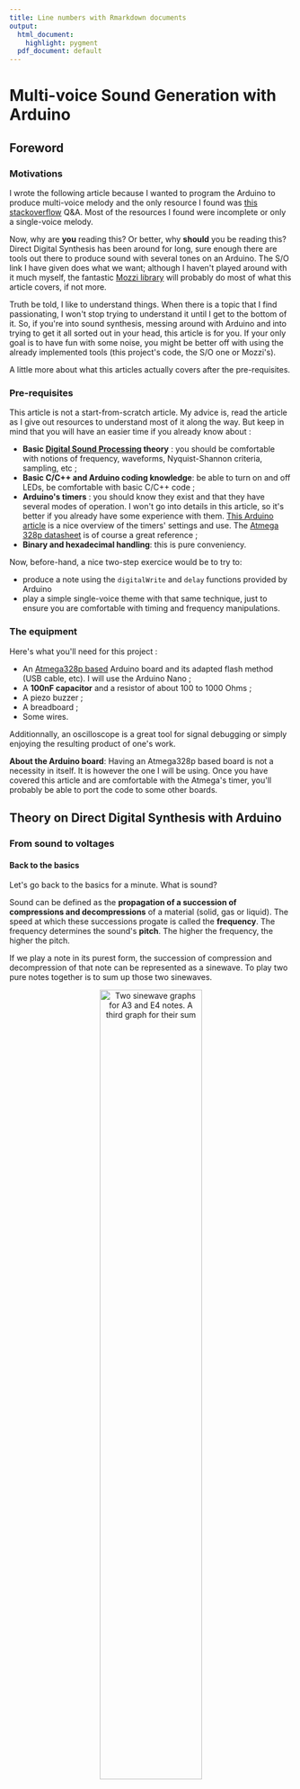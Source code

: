 ```yaml
---
title: Line numbers with Rmarkdown documents
output: 
  html_document:
    highlight: pygment
  pdf_document: default
---
```

# Multi-voice Sound Generation with Arduino

## Foreword

### Motivations

I wrote the following article because I wanted to program the Arduino to produce multi-voice melody and the only resource I found was [this stackoverflow](https://stackoverflow.com/questions/28976608/arduino-how-to-create-two-or-more-tones-simultaneously-on-a-piezo-buzzer) Q&A. Most of the resources I found were incomplete or only a single-voice melody.


Now, why are **you** reading this? Or better, why **should** you be reading this? Direct Digital Synthesis has been around for long, sure enough there are tools out there to produce sound with several tones on an Arduino. The S/O link I have given does what we want; although I haven't played around with it much myself, the fantastic [Mozzi library](https://sensorium.github.io/Mozzi/examples/#01.Basics) will probably do most of what this article covers, if not more.

Truth be told, I like to understand things. When there is a topic that I find passionating, I won't stop trying to understand it until I get to the bottom of it. So, if you're into sound synthesis, messing around with Arduino and into trying to get it all sorted out in your head, this article is for you. If your only goal is to have fun with some noise, you might be better off with using the already implemented tools (this project's code, the S/O one or Mozzi's).

A little more about what this articles actually covers after the pre-requisites.

### Pre-requisites

This article is not a start-from-scratch article. My advice is, read the article as I give out resources to understand most of it along the way. But keep in mind that you will have an easier time if you already know about :

* **Basic [Digital Sound Processing](https://en.wikipedia.org/wiki/Digital_signal_processing) theory** : you should be comfortable with notions of frequency, waveforms, Nyquist-Shannon criteria, sampling, etc ;
* **Basic C/C++ and Arduino coding knowledge**: be able to turn on and off LEDs, be comfortable with basic C/C++ code ;
* **Arduino's timers** : you should know they exist and that they have several modes of operation. I won't go into details in this article, so it's better if you already have some experience with them. [This Arduino article](https://docs.arduino.cc/tutorials/generic/secrets-of-arduino-pwm/) is a nice overview of the timers' settings and use. The [Atmega 328p datasheet](https://www.google.com/url?sa=t&source=web&rct=j&opi=89978449&url=https://ww1.microchip.com/downloads/en/DeviceDoc/Atmel-7810-Automotive-Microcontrollers-ATmega328P_Datasheet.pdf&ved=2ahUKEwiyv5WH4fKIAxV4VqQEHSqtNmkQFnoECAkQAQ&usg=AOvVaw1saIayRRDKrz7YCcviikuY) is of course a great reference ;
* **Binary and hexadecimal handling**: this is pure conveniency.

Now, before-hand, a nice two-step exercice would be to try to:

 - produce a note using the `digitalWrite` and `delay` functions provided by Arduino
 - play a simple single-voice theme with that same technique, just to ensure you are comfortable with timing and frequency manipulations.

### The equipment

Here's what you'll need for this project :

* An [Atmega328p based](https://learn.sparkfun.com/tutorials/arduino-comparison-guide/atmega328-boards) Arduino board and its adapted flash method (USB cable, etc). I will use the Arduino Nano ;
* A **100nF capacitor** and a resistor of about 100 to 1000 Ohms ;
* A piezo buzzer ;
* A breadboard ;
* Some wires.

Additionnally, an oscilloscope is a great tool for signal debugging or simply enjoying the resulting product of one's work.

**About the Arduino board**: Having an Atmega328p based board is not a necessity in itself. It is however the one I will be using. Once you have covered this article and are comfortable with the Atmega's timer, you'll probably be able to port the code to some other boards.

## Theory on Direct Digital Synthesis with Arduino
### From sound to voltages

#### Back to the basics

Let's go back to the basics for a minute. What is sound?

Sound can be defined as the **propagation of a succession of compressions and decompressions** of a material (solid, gas or liquid). The speed at which these successions progate is called the **frequency**. The frequency determines the sound's **pitch**. The higher the frequency, the higher the pitch.

If we play a note in its purest form, the succession of compression and decompression of that note can be represented as a sinewave. To play two pure notes together is to sum up those two sinewaves.

<center><img src="./Sinewaves_and_sum.svg" alt="Two sinewave graphs for A3 and E4 notes. A third graph for their sum" width="60%"></center>
<center>Figure — Sinewaves of A3 and E4 notes and their sum.</center>
<!-- Include figure of sum of two voices -->

Now, simply put, if we want to produce a sound modelled by a sinewave on an Arduino pin, all we have to do is to make the output voltage vary so as to make it produce a sine signal. Replace "Air Pressure" by "Voltage" on the graphs above, and you have our goal output.

#### Tweaking the output voltage with PWM

Okay so we want to output a varying voltage. Can we do that on the Arduino?
Yes and no.

I won't go into length here. If you are not familiar at all with PWM technic, [here](https://docs.arduino.cc/learn/microcontrollers/analog-output/) is an article that explains it better than I would. Simply put, on Arduino, one can only output $0$ V (off) or $5$ V (on) on a digital pin. But, if we turn on and off a pin really fast, the perceived voltage is midway between 0 and 5 volts, because the change happens so fast. 

What you should remember is : 

> <img src="../memo.svg" width="25em"> 
> 
> $\quad$ We talk about a PWM duty cycle, that is, *a percentage of "on" time* ; the **final perceived voltage** is the **average of on and off time**.

The function `analogWrite` lets us choose the duty-cycle for a PWM output, and consequently outputs a voltage in the range $[0, 5]$ V (note that this range is discrete).
```cpp {.r .numberLines .lineAnchors}

analogWrite(pin, 25);   // 10% duty cycle
analogWrite(pin, 127);  // 50% duty cycle
analogWrite(pin, 255);  // 100% duty cycle


```
### Let's produce sound ! ... Maybe ?
#### A first strategy for melody generation

Now we know we can tweak an output voltage in the range $[0,5]$ V with `analogWrite`. A first idea could be to sample voltage values of a given melody at a frequency $f_{sample}$. Then, we could do something like:
```cpp {.r .numberLines .lineAnchors}

uint8_t voltages [NB_SAMPLES] = { /* Pre-computed samples ... */}
for(uint32_t sample = 0; sample < NB_SAMPLES; ++sample)
{
    setVoltage(pin, voltages[sample]);
    delay(1/f_sample);
}


```

Now, let's juste consider the maths here. If we take the classic $f_{sample} = 44.1$kHz, we get 44,100 samples per second. So for a one-second long melody, if we store the voltage values in some array of `uint8_t` , we already have 44.1 Kbytes of data. The Atmega 328p flash memory can only hold 32 Kbytes. So... Not a good strategy.

#### Look-up tables 
That's where DSP knowledge comes in handy. According to a certain [Fourier](https://en.wikipedia.org/wiki/Fourier_series), **any sound can be approximated by a series of sinusoidal components** whose frequencies are those of the fundamental and its harmonics. In one melody, some notes may be played multiples times. That's data redundancy. We need a way to hold only the necessary data. That's when **look-up tables** come in handy.

A look-up table (LUT) is an array that contains samples allowing for the generation of a waveform. In our case, the LUT contains samples for a period-long frame of time, allowing the generation of a periodical waveform (like a sinewave for example). 

<center><div width="100px"><img src="./samples_lut.svg" alt="Graph of sinewave samples for a LUT"></div></center>
<center>Figure — Sinewaves samples for a LUT.</center>

From this one LUT, we can generate **any note**. We simply need to output the values of the LUT more or less fast to adjust the note frequency. To play a continuous note of period $period$, considering a `uint8_t look_up_table[SAMPLES]` array, the code would look like :
```cpp {.r .numberLines .lineAnchors}

while(1)
{
    for(uint32_t sample = 0; sample < NB_SAMPLES; ++sample)
        {
            analogWrite(pin, look_up_table[sample]);
            delay(period/NB_SAMPLES);
        }
}


```
The delay is equal to $\frac{period}{\text{NB_SAMPLES}}$ because we want to go through the LUT in $period$ seconds.

Now, this is getting somewhere. But how would one play two continuous note? So far, we have an index walking through the LUT and we delay its walk with the `delay` function so that it takes a $period$ to walk through the LUT. But with two different notes, we have two different periods. Should we use two indexes? Two delays? And what if we want to play three, or four notes? And to not play them continuously ? This would get messy...

### Counting and generating

#### Timers and PWM

Let's take a small break to go back to PWM. We know the theory behind it and how to use it. But how does our micro processor actually produces PWM? Spoiler alert : not with `delay`.

PWM generation is based on *timers*. Again, [here](https://docs.arduino.cc/tutorials/generic/secrets-of-arduino-pwm/) is a resource that will explain it much better than I would.

Further on, we'll consider the following properties about timers :

> <img src="../memo.svg" width="25 px"> 
> 
> $\quad$ **A timer is a counter** that counts step by step at a given frequency $f_{cpu}$. It counts up until a top value that can be configured using register `ICR`. When the top value is reached, the timer **overflows** and goes back to 0. The **compare registers**, `OCRA` and `OCRB`, can hold a value that, when reached by the timer, sets a pin output to $5$ V. When the timer overflows, the pin output is set back to $0$ V.

From this, we understand that calling `analogWrite` is just setting a specific value in the `OCRA` or `OCRB` registers. 

The Atmega 328p has several timers, some are 8-bit (maximum value is $2^{8}-1=255$), some are 16-bit (maximum value is $2^{16}-1=65535$). 

The frequency at which the timer counts depends on two parameters : the micro-processor **internal clock frequency** (*hardware*), and the **prescaler** (*software*). The Atmega328p has $16$ MHz clock frequency. $f_{cpu}$ is thus defined by:

$$f_{cpu} = \dfrac{f_{clock}}{prescaler} = \dfrac{16 \text{MHz}}{prescaler}$$


The **compare registers**, OCRA and OCRB, control specific pins. We'll use OCRA which controls pin 9. Again, refer to the [Atmega 328p datasheet](https://www.google.com/url?sa=t&source=web&rct=j&opi=89978449&url=https://ww1.microchip.com/downloads/en/DeviceDoc/Atmel-7810-Automotive-Microcontrollers-ATmega328P_Datasheet.pdf&ved=2ahUKEwiyv5WH4fKIAxV4VqQEHSqtNmkQFnoECAkQAQ&usg=AOvVaw1saIayRRDKrz7YCcviikuY) to find this information.

#### The phase accumulator

Back to generating sound. We want to play two notes but using `delay` to keep track of where to look in the LUT is getting messy because two different notes have two different period. So : how do we keep track of where to look in the LUT for each note?

Meet the **phase accumulator technic**. A **phase accumulator (PA)** is a **value that generates** a discrete-time, **discrete-valued phase** argument for a lookup table. It basically **tracks down time** so that we know where to look in the LUT at any time.

Now, [this article](https://www.norwegiancreations.com/2022/03/digital-audio-synthesis-part-1-the-oscillator/) explains how to produce an **oscillator** which is basically a single-voice melody, and introduces the *phase accumulator (PA)*. Reading this article is almost enough to accomplish our goal but it lacks the LUT knowledge exposed here. Still a great resource tho, I advice you to read it as it mentions important notes on sound quality.


Anyways, the article tells the following about the PA:

> <img src="../quote-left-solid.svg" width ="20px"> 
> 
> $\quad$The **PA** (*phase accumulator*) is made by incrementing a counter at a given frequency with something called a “Frequency Control Word”.
>
> It’s always incremented at the same time-interval (period), but it is the “Frequency Control Word” that decides the output-frequency. 
> 
> [...] when the phase accumulator reaches its top value, it wraps down to 0."

Here, the bigger brains will have understood why we explained the timer theory just before that. We are going to use the timers coupled with a phase accumulator to keep up on where to look in the LUT.  

The article mentions a sort of overflow for the phase accumulator. To make it easier, we'll often choose the maximum value for the PA to be the maximum value that can be stored in the type of variable used to store the PA. So for example, if we choose to store the PA in a `uint16_t`, its maximum value is 65535.

Now, the article mentions **Frequency Control Word**, also known as the **Tuning Word**. One thing that many articles like the one I mentionned do, is give away an equation that defines the tuning word without never actually explaining how the equation was obtained, which makes the definition of the tuning word quite oscur. Here is a clear and detailed explanation of that value: 

#### The tuning word

As said previously, the idea behind the phase accumulator is to decrease it down to zero, by using a constant decrement : the **tuning word**.

The phase accumulator starts to its maximum value. It often is $2^N$ where $N$ is the number of bits used for the PA.


Say we want to generate a note $note$ of period $t_{out}$ using a timer of period $t_{cpu}$. There is an integer $n$ such as :

$$t_{out} \approx n t_{cpu} \quad\quad (1)$$

So, the timer iterates $n$ times before reaching the $note$'s period. Hence, the PA is decremented $n$ times before reaching zero. So we get the following equation for the tuning word size $\Delta f$:

$$\Delta f \approx \dfrac{max\_pa}{n} \approx \dfrac{2^N}{n}\quad (2)$$

By inversing the relationship (1) to switch to the frequency domain, we get:

$$f_{out} \approx \dfrac{1}{n} f_{cpu}\quad\quad (3)$$


Now, let's get $f_{cpu}$ on the left side of this equation and let's multiply the equation by $max\_pa$ :

$$max\_pa\dfrac{f_{out}}{f_{cpu}} \approx \dfrac{max\_pa}{n} \quad\quad (4)$$

Injecting (2) in (4), we finally get :
$$ \Delta f \approx max\_pa\dfrac{f_{out}}{f_{cpu}} \approx 2^N\dfrac{f_{out}}{f_{cpu}} \quad\quad (5)$$

Now hopefully you understand what the tuning word is.

### Recap'
#### Strategy
So far, our strategy to produce a note of frequency $f$ and of period $t= 1/f$ is :

* We store $m$ samples of a sinewave in a look-up table ;
* We use an Arduino timer to count one by one at frequency of $f_{cpu}$;
* We decrement a phase accumulator when our timer overflows ;
* We increment our look-up table index when our phase accumulator overflows ;
* We set our compare register to the correct value in the LUT.

So with one look-up table and $p$ phase accumulator and indexes, we can theoretically produce $p$ voices !

#### Constraints 
I say theoretically because we're not exactly able to produce a 1000 voices melody.

But how many voices can we fit exactly?

Understand that we are limited by our voltage levels, which is determined by our timer resolution. Remember we can choose a voltage output by playing with a PWM duty cycle. With an N-bit timer, the maximum value of our timer is $2^{N}-1$, but its TOP value can be less than that (remember the `ICR` register?). So we have $TOP$ different voltage levels in the range $[0,5]$ V. Remember also that playing $p$ voices at the same time is equivalent to outputing the sum of their signal. This means the number of voices $p$ cannot exceed $TOP \leq 2^{N}-1$.

Now, we also have to consider the limit of the flash memory. Although we don't have to store 44,100 samples for each second of our melody any more, we still have to store the melody in some ways. Let's not forget the room is already occupied by the look-up table and the overall algorithm we will use later on. So, even if in theory we could go up to 65535 voices with a 16-bit timer, we won't actually ever go there. And it's not like we'd need that many anyway. Twelve voices are already enough to play an orchestral version of the Mario Theme Music for example. A simpler version really only needs three.

#### Quality considerations

Last step before diving into the code. The following are really just information to keep in mind, quality-wise.

I mentionned that [Ragnar Ranøyen Homb's article](https://www.norwegiancreations.com/2022/03/digital-audio-synthesis-part-1-the-oscillator/) highlights some points regarding sound quality. One interesting formula is the following:

$$f_{res} = \dfrac{f_{cpu}}{max\_pa}$$

The **frequency resolution** is the **smallest achievable difference in frequency** in regard to the generating parameters. Evidently, the realm of generated frequencies is discrete. So, the frequency resolution the difference between two consecutive generated frequencies. And it is totally dependent on the timer's frequency and the PA size. Both have their limits: the PA depends of course on the flash memory resources. As for the $f_{cpu}$, as Homb's article states:

> <img src="../quote-left-solid.svg" width ="20px"> 
> 
> $\quad$ The clock is directly coupled to the highest frequency possible to create. According to Nyquist [...] the NCO [(*equivalent to what we call the timer*)] clock needs to be >= 2 * highest created frequency. So if the NCO [~ timer] input clock runs at 100 kHz we can (in theory) create a waveform at 50 kHz."

We will see further on that some other parameters reduce the cpu's clock frequency for us and therefore, we actually really want to have the highest $f_{cpu}$ possible to keep some flexibility.

Another quality factor is the number of samples constituting the LUT. It doesn't take that many samples to accomplish a beautiful square wave, however, a sinewave will sound better with a greater amount of samples.

## Let's code !

And now... The moment you have all been waiting for ! The coooode ! It is all avaible on [Github](https://github.com/grybouilli/multi-voice-for-Arduino).

### Some scripts

First, let me introduce some python scripts that will generate some things for us. Mainly, we need a script to generate the look-up tables and a script to generate the tuning words. 

An interesting fact to generate the tuning words is the [relationship between the different notes' frequencies](https://en.wikipedia.org/wiki/Twelfth_root_of_two). Take the frequency of any note on a piano, that'll be f. If you go up by $i$ semitones (a semitone being the relationship between two neighbor key), the resulting frequency will be:

$$ f_i = f \times 2^{\frac{i}{12}}$$

The relationship works for negative values of $i$. This is great because it means we can recreate all the note's frequencies we want from one single frequency, and we can order them according to that one frequency.

Because most notes' frequencies aren't rational numbers, we will choose an A for our base frequency. A notes' frequencies are multiples of $110$ Hz; e.g the famous A4 is $440$ Hz.

I'll let you have a look at [gen_look_up.py](https://github.com/grybouilli/multi-voice-for-Arduino/blob/main/gen_look_up.py) which generates sinewave, 25% square, 50% square, triangle, sawtooth and semisine look-up tables. The amount of samples by default is 16.

Please also have a look at [gen_words.py](https://github.com/grybouilli/multi-voice-for-Arduino/blob/main/gen_words.py) which generates the tuning words and something that I call the **index size**. Basically, if there are $m$ samples in the LUT and the phase accumulator's maximum values is $max\_pa$, we define index size by:

$$index\_size = \dfrac{max\_pa}{m}$$

This is the **number of timer steps to pass before jumping to the next value in the LUT**. It is equivalent to the value by which the PA is decreased before moving on to the next value in the LUT.

You can mess around with the different parameters described in the [common_utils.py](https://github.com/grybouilli/multi-voice-for-Arduino/blob/main/common_utils.py) file.

### Multi-voice signals

First, let's generate continous notes played together. Our main file looks like this:

```cpp {.r .numberLines .lineAnchors}
#include "voices.hpp"
#include "notes.hpp"

uint8_t overflow_counter = 0;

MultiV::Voice voices [MultiV::VOICES];

void setup()
{
    MultiV::init_multiv();

    init_voice(voices[0], A4, MultiV::SQUARE50);
    init_voice(voices[1], C5, MultiV::SQUARE50);
    init_voice(voices[2], E5, MultiV::SQUARE50);
    init_voice(voices[3], A5, MultiV::SQUARE50);
    init_voice(voices[4], C6, MultiV::SQUARE50);
}

ISR(TIMER1_OVF_vect)
{
    // New output computed at a frequency of 16000000/127/4 = 31496.1 Hz 
    // We compute a new value every 4 overflows 
    // Below that, the sound is not recognizable
    // Above that, we are not generating fast enough and the sound gets de-tuned (as in, the changes made get audible because they happen at a frequency < 20kHz).
    if (overflow_counter++ & (MultiV::SKIP - 1)){ return; }

    uint8_t out = 0;

    for(uint8_t voice = 0; voice < MultiV::VOICES; ++voice)
    {
        if(voices[voice].on) 
        {
        voices[voice].phase_acc -= MultiV::get_tuning_word(voices[voice]);
        if(voices[voice].phase_acc < 0)
        {
            voices[voice].phase_acc += MultiV::INDEX_SIZE;
            voices[voice].phase_idx++;
            voices[voice].phase_idx %= MultiV::LU_SIZE;
        }
        out += MultiV::get_voice_output(voices[voice]);
        }
    }

    OCR1AL = out;
}

void loop()
{
    
}
```

Let's step through this code and focus on the interesting parts.

The `Voice` structure from line 6 contains the following:

```cpp {.r .numberLines}
struct Voice
{
    int16_t phase_acc;
    uint8_t phase_idx;
    uint8_t note;
    uint8_t octave;
    Waveform style;
    bool on;
};
```

The `init_multiv` function sets the parameters for the timers. These are detailed in the file [voices.cpp](https://github.com/grybouilli/multi-voice-for-Arduino/blob/main/multivoice/voices.cpp).

Notice lines 4 and 25. We define an `overflow_counter`. On line 25, we check that we have passed 3 interrupts (= timer overflows) before actually doing the job of computing the next data. That is because below 4 timer overflows, the signal isn't recognizable. This means that each sample of the LUT is sent out at least 4 times. Now, as mentioned on line 24, above 4, we are dividing the timer frequency too much and our computation becomes noticeable. So 4 is the perfect number really.

The rest of this code should be pretty straight forward.

Feel free to browse through the [voices.cpp](https://github.com/grybouilli/multi-voice-for-Arduino/blob/main/multivoice/voices.cpp) file to see the implementation of the different `MultiV` functions.

### Add some rythm

Okay, so we can play several continuous notes simultaneously. But I promised you a melody. Let's had some rythm to that !

The idea is to transform a music sheet into code. Now, at this point, you'll probably need some music theory for that. For this example, I'll implement the first 14 measures of the [Super Mario Bros Main Theme](https://musescore.com/user/2072681/scores/2601926) (without the repetition).

<center><img src="./mario_sheet.png" width="75%"></img></center>

We need three voices as the highest number of simultaneously played notes is 3 (ignore the four notes of measure 2, we'll only keep 3). 

The idea is to base the rythm generation on the smallest time unit in the theme. In our case, it is the **quaver**. So, to play a quarter means that we are playing two joined quavers. 

We have a tempo of 180, that is, there are 180 quarters in one minute, thus, 360 quavers in one minute. That means a quaver is $\tau =167$ ms long.

We'll replace the triplet quarter of measure 5 by two quavers and a quarter.

The whole melody playing job will be put in the `loop` function. Every $\tau$, we move onto the next quaver to play. But every $\tau/2$, we check whether the quaver we play is going to be linked to the one after it to form a quarter. If the quaver doesn't form a quarter, we silence in the middle of the quarter so that we can hear the distinct notes. Think of it as applying an enveloppe on the sound (a pretty abrupt one). The quaver we'll hear is really $\tau/2$ long.

Now, how do we know whether a quaver is linked to the following quaver? We store each note of the melody as a tuple $\{X, b\}$, where $X$ is the note to play and $b$ is 0 or 1, depending on whether the quaver is part of a quarter or not.

Some helper macros have been defined in the file [notes.hpp](https://github.com/grybouilli/multi-voice-for-Arduino/blob/main/multivoice/notes.hpp) to make the code easier to read.

Here is the final code :

```cpp {.r .numberLines}
#include "voices.hpp"
#include "notes.hpp"

#define QUARTER(X) {X, 1}, {X, 0}
#define QUAVER(X) {X, 0}

#define NOTE_COUNT 120
const uint16_t tempo = 167; // one eigth is 167 ms
const uint16_t time_event = tempo/2; 

uint8_t overflow_counter = 0;

MultiV::Voice voices [MultiV::VOICES];

struct Note
{
    uint16_t tone;
    bool hold;
};

uint8_t event_idx = 0;
uint8_t melody_idx = 0;

// Super Mario Bros : Main Theme
// From the following sheet : https://musescore.com/user/2072681/scores/2601926
int16_t const melody[MultiV::VOICES][NOTE_COUNT][2]
{
    {
        QUAVER(E5), QUAVER(E5), QUAVER(SILENCE), QUAVER(E5), QUAVER(SILENCE), QUAVER(C5),  QUARTER(E5),     
        QUARTER(G5), QUARTER(SILENCE), QUARTER(G4), QUARTER(SILENCE),
        QUARTER(C4), QUAVER(SILENCE), QUARTER(G4), QUAVER(SILENCE), QUARTER(E4), 
        QUAVER(SILENCE), QUARTER(A4), QUARTER(B4), QUAVER(As4), QUARTER(A4),
        QUAVER(G4), QUAVER(E5), QUARTER(G5), QUARTER(A5), QUAVER(F5), QUAVER(G5),
        QUAVER(SILENCE), QUARTER(E5), QUAVER(C5), QUAVER(D5), QUARTER(B4), QUAVER(SILENCE),
        QUARTER(SILENCE), QUAVER(G5), QUAVER(Fs5), QUAVER(F5), QUARTER(Ds5), QUAVER(E5),                    
        QUAVER(SILENCE), QUAVER(Gs4), QUAVER(A4), QUAVER(C5), QUAVER(SILENCE), QUAVER(A4), QUAVER(C5), QUAVER(D5),
        QUARTER(SILENCE), QUAVER(G5), QUAVER(Fs5), QUAVER(F5), QUARTER(Ds5), QUAVER(E5),
        QUAVER(SILENCE), QUARTER(C6), QUAVER(C6), QUARTER(C6), QUARTER(SILENCE),
        QUARTER(SILENCE), QUAVER(G5), QUAVER(Fs5), QUAVER(F5), QUARTER(Ds5), QUAVER(E5),                    
        QUAVER(SILENCE), QUAVER(Gs4), QUAVER(A4), QUAVER(C5), QUAVER(SILENCE), QUAVER(A4), QUAVER(C5), QUAVER(D5),
        QUARTER(SILENCE), QUARTER(Ds5), QUAVER(SILENCE), QUARTER(D5), QUAVER(SILENCE),
        QUARTER(C5), QUARTER(SILENCE), QUARTER(SILENCE), QUARTER(SILENCE),
        QUARTER(SILENCE), QUARTER(SILENCE), QUARTER(SILENCE), QUARTER(SILENCE)
    },
    {
        QUAVER(Fs4), QUAVER(Fs4), QUAVER(SILENCE), QUAVER(Fs4), QUAVER(SILENCE), QUAVER(Fs4), QUARTER(Fs4),  
        QUARTER(B4), QUARTER(SILENCE), QUARTER(B4), QUARTER(SILENCE),
        QUARTER(E4), QUAVER(SILENCE), QUARTER(C4), QUAVER(SILENCE), QUARTER(G3), 
        QUAVER(SILENCE), QUARTER(C4), QUARTER(D4), QUAVER(Cs4), QUARTER(C4),
        QUAVER(C4), QUAVER(G4), QUARTER(B4), QUARTER(C5), QUAVER(A4), QUAVER(B4),
        QUAVER(SILENCE), QUARTER(A4), QUAVER(E4), QUAVER(F4), QUARTER(D4), QUAVER(SILENCE),
        QUARTER(SILENCE), QUAVER(E5), QUAVER(Ds5), QUAVER(D5), QUARTER(B4), QUAVER(C5),                     
        QUAVER(SILENCE), QUAVER(E4), QUAVER(F4), QUAVER(G4), QUAVER(SILENCE), QUAVER(C4), QUAVER(E4), QUAVER(F4),
        QUARTER(SILENCE), QUAVER(E5), QUAVER(Ds5), QUAVER(D5), QUARTER(B4), QUAVER(C5),
        QUAVER(SILENCE), QUARTER(G5), QUAVER(G5), QUARTER(G5), QUARTER(SILENCE),
        QUARTER(SILENCE), QUAVER(E5), QUAVER(Ds5), QUAVER(D5), QUARTER(B4), QUAVER(C5),                     
        QUAVER(SILENCE), QUAVER(E4), QUAVER(F4), QUAVER(G4), QUAVER(SILENCE), QUAVER(C4), QUAVER(E4), QUAVER(F4),
        QUARTER(SILENCE), QUARTER(Gs4), QUAVER(SILENCE), QUARTER(F4), QUAVER(SILENCE),
        QUARTER(E4), QUARTER(SILENCE), QUARTER(SILENCE), QUARTER(SILENCE),
        QUARTER(SILENCE), QUARTER(SILENCE), QUARTER(SILENCE), QUARTER(SILENCE)
    },
    
    {
        QUAVER(D3), QUAVER(D3), QUAVER(SILENCE), QUAVER(D3), QUAVER(SILENCE), QUAVER(D3), QUARTER(D3),  
        QUARTER(G4), QUARTER(SILENCE), QUARTER(G3), QUARTER(SILENCE),
        QUARTER(G3), QUAVER(SILENCE), QUARTER(E3), QUAVER(SILENCE), QUARTER(C3), 
        QUAVER(SILENCE), QUARTER(F3), QUARTER(G3), QUAVER(Fs3), QUARTER(G3),
        QUAVER(E3), QUAVER(C4), QUARTER(E4), QUARTER(F4), QUAVER(D4), QUAVER(E4),
        QUAVER(SILENCE), QUARTER(C4), QUAVER(A3), QUAVER(B3), QUARTER(G3), QUAVER(SILENCE),
        QUARTER(C3), QUAVER(SILENCE), QUAVER(G3), QUARTER(SILENCE), QUARTER(C4),                        
        QUARTER(F3), QUAVER(SILENCE), QUAVER(C4), QUARTER(C4), QUARTER(F3),
        QUARTER(C3), QUAVER(SILENCE), QUAVER(G3), QUARTER(SILENCE), QUAVER(G3), QUAVER(C4),
        QUAVER(SILENCE), QUARTER(F5), QUAVER(F5), QUARTER(F5), QUARTER(G3),
        QUARTER(C3), QUAVER(SILENCE), QUAVER(G3), QUARTER(SILENCE), QUARTER(C4),                        
        QUARTER(F3), QUAVER(SILENCE), QUAVER(C4), QUARTER(C4), QUARTER(F3),
        QUARTER(C3), QUARTER(Gs3), QUAVER(SILENCE), QUARTER(As3), QUAVER(SILENCE),
        QUARTER(C4), QUAVER(SILENCE), QUAVER(G3), QUARTER(G3), QUARTER(C3),
        QUARTER(SILENCE), QUARTER(SILENCE), QUARTER(SILENCE), QUARTER(SILENCE)
    }
};

void setup()
{
    MultiV::init_multiv();

    MultiV::init_voice(voices[0], melody[0][0][0], MultiV::SQUARE50);
    MultiV::init_voice(voices[1], melody[1][0][0], MultiV::SQUARE25);
    MultiV::init_voice(voices[2], melody[2][0][0], MultiV::SAWTOOTH);
}

ISR(TIMER1_OVF_vect)
{
    // New output computed at a frequency of 16000000/127/4 = 31496.1 Hz 
    // We compute a new value every 4 overflows 
    // Below that, the sound is not recognizable
    // Above that, we are not generating fast enough and the sound gets de-tuned (as in, the changes made get audible because they happen at a frequency < 20kHz).
    if (overflow_counter++ & (MultiV::SKIP - 1)){ return; }

    uint8_t out = 0;

    for(uint8_t voice = 0; voice < MultiV::VOICES; ++voice)
    {
        if(voices[voice].on) 
        {
        voices[voice].phase_acc -= MultiV::get_tuning_word(voices[voice]);
        if(voices[voice].phase_acc < 0)
        {
            voices[voice].phase_acc += MultiV::INDEX_SIZE;
            voices[voice].phase_idx++;
            voices[voice].phase_idx %= MultiV::LU_SIZE;
        }
        out += MultiV::get_voice_output(voices[voice]);
        }
    }

    OCR1AL = out;
}

void loop()
{
    if(event_idx == 2) 
    {
        melody_idx++;
        melody_idx %= NOTE_COUNT;
        event_idx = 0;
    } 

    for(uint8_t voice = 0; voice < MultiV::VOICES; ++voice)
    {
        if(!event_idx || event_idx && melody[voice][melody_idx][1])
            MultiV::set_voice(voices[voice], melody[voice][melody_idx][0]);
        else
            MultiV::set_voice(voices[voice], SILENCE);
    }

    delay(time_event);
    event_idx++;
}
```

This bad boy of a program weighs 2788 bytes, that is 2.8KB, way below the maximum 32 KB that the Atmega can hold. So, we could implement some much longer melody.

### Some electronics

Now, you might want to hook-up a speaker or a piezo buzzer directly onto the pin 9 of your Arduino to listen to the beautiful sound you've programmed. And it would work, you would hear the melody. But, it wouldn't actually be completely true to the signal we're actually trying to achieve.

The signal we're producing so far is **digital**. It is made of discrete values. Producing a sinewave requires being able to produce continuous values. Luckily for us, there's a way to make a quick, cheap, (bad quality), **Digital-to-Analog Converter** (DAC). Here's the schematic:

![DAC schematic for Arduino](./electric-schematic.png)

As stated previously, any few hundred Ohms resistor will do the job. The capacitor should be 100 nF.

### Some ideas for the future

In the current code, we apply a form of envelope that is quite abrupt. We play the sound at full volume for half the note's time and then silence it for the other half. If you've ever heard of [ADSR envelope](https://www.musicgateway.com/blog/music-industry/music-production/adsr-envelope), this could be a quite interesting feature to add to our current code. What's mostly needed is to reduce our `time_event` variable and temper with the note's volume as it's being played.

You can try some envelope before hand with [this nice tool](https://phyanim.sciences.univ-nantes.fr/Ondes/son/synthese_son.php).

In the S/O topic I referenced earlier in this article, the person who answered the question even changed the type of waveform during the note's output depending on the date in the note's output, to make it fade away mor smoothly.

## Contact & Contribution

Any contributions on the code through [Github](https://github.com/grybouilli/multi-voice-for-Arduino/) is welcome.  

If you have questions or want to discuss, don't hesitate to e-mail me at `<my-github-username> @ outlook . fr`.


## References

* [Arduino - How to create two or more tones simultaneously on a piezo buzzer?, *stackoverflow*](https://stackoverflow.com/questions/28976608/arduino-how-to-create-two-or-more-tones-simultaneously-on-a-piezo-buzzer)
* [The Mozzi Library](https://sensorium.github.io/Mozzi/examples/#01.Basics)
* [Digital Signal Processing, *Wikipedia*](https://en.wikipedia.org/wiki/Digital_signal_processing)
* [Secrets of Arduino PWM, *Arduino*](https://docs.arduino.cc/tutorials/generic/secrets-of-arduino-pwm/)
* [Atmega328p Datasheet, *Atmel*](https://ww1.microchip.com/downloads/en/DeviceDoc/Atmel-7810-Automotive-Microcontrollers-ATmega328P_Datasheet.pdf)
* [Arduino Comparison Guide - JIMBLOM, *Sparkfun*](https://learn.sparkfun.com/tutorials/arduino-comparison-guide/atmega328-boards)
* [Basic of PWM, *Arduino*](https://docs.arduino.cc/learn/microcontrollers/analog-output/)
* [Fourier Series, *Wikipedia*](https://en.wikipedia.org/wiki/Fourier_series)
* [Digital audio synthesis part 1: The oscillator - Ragnar Ranøyen Homb, *Norwegian Creations*](https://www.norwegiancreations.com/2022/03/digital-audio-synthesis-part-1-the-oscillator/)
* [multi-voice for Ardunio - grybouilli, *Github*](https://github.com/grybouilli/multi-voice-for-Arduino)
* [Twelth root of two, *Wikipedia*](https://en.wikipedia.org/wiki/Twelfth_root_of_two)
* [The Super Mario Bros Main Theme, *musescore*](https://musescore.com/user/2072681/scores/2601926)
* [ADSR Envelope in Music Explained - Sam Jones, *Music Gateway*](https://www.musicgateway.com/blog/music-industry/music-production/adsr-envelope)
* [Synthèse d'un son musical - Geneviève Tulloue, *Université de Nantes*](https://phyanim.sciences.univ-nantes.fr/Ondes/son/synthese_son.php)

## to investigate
https://github.com/Benjamin-Lapointe-Pinel/ArduinoProgrammableSoundGenerator